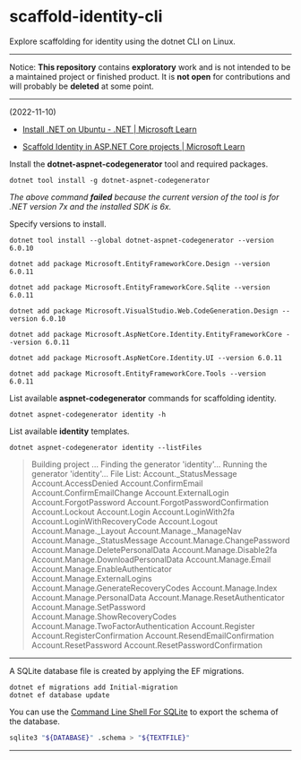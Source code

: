 # scaffold-identity-cli

Explore scaffolding for identity using the dotnet CLI on Linux.

---

Notice: **This repository** contains **exploratory** work and is not intended to be a maintained project or finished product. It is **not open** for contributions and will probably be **deleted** at some point.

---

(2022-11-10)

- [Install .NET on Ubuntu - .NET | Microsoft Learn](https://learn.microsoft.com/en-us/dotnet/core/install/linux-ubuntu#2004)

- [Scaffold Identity in ASP.NET Core projects | Microsoft Learn](https://learn.microsoft.com/en-us/aspnet/core/security/authentication/scaffold-identity?view=aspnetcore-7.0&amp;tabs=netcore-cli)


Install the **dotnet-aspnet-codegenerator** tool and required packages.

    dotnet tool install -g dotnet-aspnet-codegenerator

*The above command **failed** because the current version of the tool is for .NET version 7x and the installed SDK is 6x.*

Specify versions to install.

    dotnet tool install --global dotnet-aspnet-codegenerator --version 6.0.10

    dotnet add package Microsoft.EntityFrameworkCore.Design --version 6.0.11

    dotnet add package Microsoft.EntityFrameworkCore.Sqlite --version 6.0.11

    dotnet add package Microsoft.VisualStudio.Web.CodeGeneration.Design --version 6.0.10

    dotnet add package Microsoft.AspNetCore.Identity.EntityFrameworkCore --version 6.0.11

    dotnet add package Microsoft.AspNetCore.Identity.UI --version 6.0.11

    dotnet add package Microsoft.EntityFrameworkCore.Tools --version 6.0.11

List available **aspnet-codegenerator** commands for scaffolding identity.

    dotnet aspnet-codegenerator identity -h

List available **identity** templates.

    dotnet aspnet-codegenerator identity --listFiles
    
>   Building project ...
    Finding the generator 'identity'...
    Running the generator 'identity'...
    File List:
    Account._StatusMessage
    Account.AccessDenied
    Account.ConfirmEmail
    Account.ConfirmEmailChange
    Account.ExternalLogin
    Account.ForgotPassword
    Account.ForgotPasswordConfirmation
    Account.Lockout
    Account.Login
    Account.LoginWith2fa
    Account.LoginWithRecoveryCode
    Account.Logout
    Account.Manage._Layout
    Account.Manage._ManageNav
    Account.Manage._StatusMessage
    Account.Manage.ChangePassword
    Account.Manage.DeletePersonalData
    Account.Manage.Disable2fa
    Account.Manage.DownloadPersonalData
    Account.Manage.Email
    Account.Manage.EnableAuthenticator
    Account.Manage.ExternalLogins
    Account.Manage.GenerateRecoveryCodes
    Account.Manage.Index
    Account.Manage.PersonalData
    Account.Manage.ResetAuthenticator
    Account.Manage.SetPassword
    Account.Manage.ShowRecoveryCodes
    Account.Manage.TwoFactorAuthentication
    Account.Register
    Account.RegisterConfirmation
    Account.ResendEmailConfirmation
    Account.ResetPassword
    Account.ResetPasswordConfirmation

---

A SQLite database file is created by applying the EF migrations.

    dotnet ef migrations add Initial-migration
    dotnet ef database update

You can use the [Command Line Shell For SQLite](https://www.sqlite.org/cli.html) to export the schema of the database.

```bash
sqlite3 "${DATABASE}" .schema > "${TEXTFILE}"
```

---
